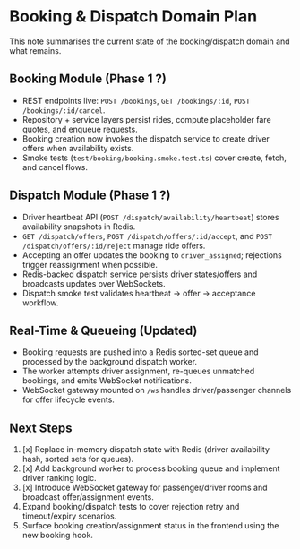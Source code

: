 # Booking & Dispatch Domain Plan

This note summarises the current state of the booking/dispatch domain and what remains.

## Booking Module (Phase 1 ?)
- REST endpoints live: `POST /bookings`, `GET /bookings/:id`, `POST /bookings/:id/cancel`.
- Repository + service layers persist rides, compute placeholder fare quotes, and enqueue requests.
- Booking creation now invokes the dispatch service to create driver offers when availability exists.
- Smoke tests (`test/booking/booking.smoke.test.ts`) cover create, fetch, and cancel flows.

## Dispatch Module (Phase 1 ?)
- Driver heartbeat API (`POST /dispatch/availability/heartbeat`) stores availability snapshots in Redis.
- `GET /dispatch/offers`, `POST /dispatch/offers/:id/accept`, and `POST /dispatch/offers/:id/reject` manage ride offers.
- Accepting an offer updates the booking to `driver_assigned`; rejections trigger reassignment when possible.
- Redis-backed dispatch service persists driver states/offers and broadcasts updates over WebSockets.
- Dispatch smoke test validates heartbeat -> offer -> acceptance workflow.

## Real-Time & Queueing (Updated)
- Booking requests are pushed into a Redis sorted-set queue and processed by the background dispatch worker.
- The worker attempts driver assignment, re-queues unmatched bookings, and emits WebSocket notifications.
- WebSocket gateway mounted on `/ws` handles driver/passenger channels for offer lifecycle events.

## Next Steps
1. [x] Replace in-memory dispatch state with Redis (driver availability hash, sorted sets for queues).
2. [x] Add background worker to process booking queue and implement driver ranking logic.
3. [x] Introduce WebSocket gateway for passenger/driver rooms and broadcast offer/assignment events.
4. Expand booking/dispatch tests to cover rejection retry and timeout/expiry scenarios.
5. Surface booking creation/assignment status in the frontend using the new booking hook.
